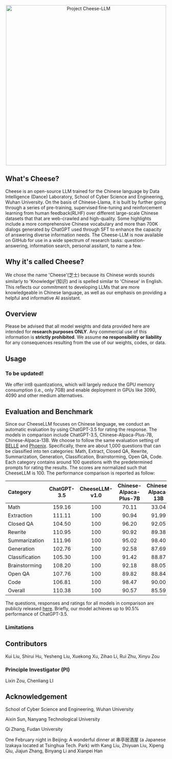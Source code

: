<p align="center">
<img width="500px" alt="Project Cheese-LLM" src="https://github.com/WHUIR/Cheese-ChatBot/blob/96fd23596b6579da96260c3fbdf068ac29a451f1/Cheese.png">
</p>

## What's Cheese?
Cheese is an open-source LLM trained for the Chinese language by Data Intelligence (Dance) Laboratory, School of Cyber Science and Engineering, Wuhan University. 
On the basis of Chinese-Llama, it is built by further going through a series of pre-training, supervised fine-tuning and reinforcement learning from human feedback(RLHF) over different large-scale Chinese datasets that that are web-crawled and high-quality.
Some highlights include a more comprehensive Chinese vocabulary and more than 700K dialogs generated by ChatGPT used through SFT to enhance the capacity of answering diverse information needs. 
The Cheese-LLM is now available on GitHub for use in a wide spectrum of research tasks: question-answering, information search, personal assitant, to name a few.


## Why it's called Cheese?
We chose the name 'Cheese'(芝士) because its Chinese words sounds similarly to 'Knowledge'(知识) and is spelled similar to 'Chinese' in English. This reflects our commitment to developing LLMs that are more knowledgeable in Chinese language, as well as our emphasis on providing a helpful and informative AI assistant.

## Overview
Please be advised that all model weights and data provided here are intended for **research purposes ONLY**. Any commercial use of this information is **strictly prohibited**. We assume **no responsibility or liability** for any consequences resulting from the use of our weights, codes, or data.

## Usage 
### To be updated!
We offer int8 quantizations, which will largely reduce the GPU memory consumption (i.e., only 7GB) and enable deployment in GPUs like 3090, 4090 and other medium alternatives.


## Evaluation and Benchmark
Since our CheeseLLM focuses on Chinese language, we conduct an automatic evaluation by using ChatGPT-3.5 for rating the response. The models in comparison include ChatGPT-3.5, Chinese-Alpaca-Plus-7B, Chinese-Alpaca-13B. We choose to follow the same evaluation setting of [BELLE](https://github.com/LianjiaTech/BELLE/tree/main/eval) and [Phoenix](https://github.com/FreedomIntelligence/LLMZoo). Specifically, there are about 1,000 questions that can be classified into ten categories: Math, Extract, Closed QA, Rewrite, Summarization, Generation, Classification, Brainstorming, Open QA, Code. Each category contains around 100 questions with the predetermined prompts for rating the results. The scores are normalized such that CheeseLLM is 100. The performance comparison is reported as follow:

| Category | ChatGPT-3.5 |  CheeseLLM-v1.0  | Chinese-Alpaca-Plus-7B | Chinese-Alpaca-13B |
| :-------- | :------: | :----------: | :----------------: | :-----------------------: |
| Math | 159.16 | 100 | 70.11 | 33.04 |
| Extraction | 111.11 | 100 | 90.94 | 91.99 |
| Closed QA | 104.50 | 100 | 96.20 | 92.05 |
| Rewrite | 110.95 | 100 | 90.92 | 89.38 |
| Summarization | 111.96 | 100 | 95.02 | 98.40 |
| Generation | 102.76 | 100 | 92.58 | 87.69 |
| Classification | 105.30 | 100 | 91.42 | 88.87 |
| Brainstorming | 108.20 | 100 | 92.18 | 88.05 |
| Open QA | 107.76 | 100 | 89.82 | 88.84 |
| Code | 106.81 | 100 | 98.47 | 90.00 |
| Overall | 110.38 | 100 | 90.57 | 85.59 |

The questions, responses and ratings for all models in comparison are publicly released [here](). Briefly, our model achieves up to 90.5% performance of ChatGPT-3.5.
### Limitations


## Contributors
Kui Liu, Shirui Hu, Yesheng Liu, Xuekong Xu, Zihao Li, Rui Zhu, Xinyu Zou
### Principle Investigator (PI)
Lixin Zou, Chenliang LI

## Acknowledgement
School of Cyber Science and Engineering, Wuhan University

Aixin Sun, Nanyang Technological University

Qi Zhang, Fudan University

One February night in Beijing: A wonderful dinner at 串亭居酒屋 (a Japanese Izakaya located at Tsinghua Tech. Park) with Kang Liu, Zhiyuan Liu, Xipeng Qiu, Jiajun Zhang, Binyang Li and Xianpei Han
